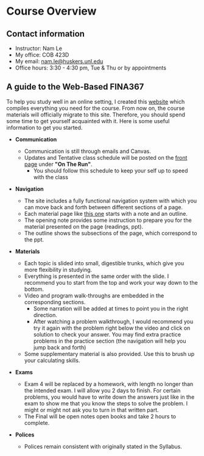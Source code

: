 # Course Overview


## Contact information
* Instructor: Nam Le
* My office: COB 423D
* My email:  <a href="mailto:nam.le@huskers.unl.edu" target="_blank">nam.le@huskers.unl.edu</a>
* Office hours: 3:30 - 4:30 pm, Tue & Thu or by appointments

## A guide to the Web-Based FINA367

To help you study well in an online setting, I created this <a href="https://namdz911.github.io/fina367-spring2020-unl/" target="_blank">website</a> which compiles everything you need for the course. From now on, the course materials will officially migrate to this site. Therefore, you should spend some time to get yourself acquainted with it. Here is some useful information to get you started. 

- **Communication**
    - Communication is still through emails and Canvas. 
    - Updates and Tentative class schedule will be posted on the <a href="https://namdz911.github.io/fina367-spring2020-unl/" target="_blank">front page</a> under **"On The Run"**.
        - You should follow this schedule to keep your self up to speed with the class
        
        
- **Navigation**
    - The site includes a fully functional navigation system with which you can move back and forth between different sections of a page. 
    - Each material page like <a href="https://namdz911.github.io/fina367-spring2020-unl/credit_risk.html" target="_blank">this one</a> starts with a note and an outline.
    - The opening note provides some instruction to prepare you for the material presented on the page (readings, ppt). 
    - The outline shows the subsections of the page, which correspond to the ppt. 
    
    
- **Materials** 
    - Each topic is slided into small, digestible trunks, which give you more flexibility in studying. 
    - Everything is presented in the same order with the slide. I recommend you to start from the top and work your way down to the bottom. 
    - Video and program walk-throughs are embedded in the corresponding sections. 
        - Some narration will be added at times to point you in the right direction.
        - After watching a problem walkthrough, I would recommend you try it again with the problem right below the video and click on solution to check your answer. You may find extra practice problems in the practice section (the navigation will help you jump back and forth)
    - Some supplementary material is also provided. Use this to brush up your calculating skills.       
        
        
- **Exams**
    - Exam 4 will be replaced by a homework, with length no longer than the intended exam. I will allow you 2 days to finish. For certain problems, you would have to write down the answers just like in the exam to show me that you know the steps to solve the problem. I might or might not ask you to turn in that written part.
    - The Final will be open notes open books and take 2 hours to complete. 
      
      
- **Polices**
    - Polices remain consistent with originally stated in the Syllabus.

